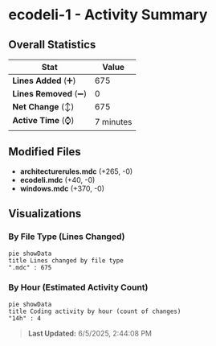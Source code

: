 # ecodeli-1 - Activity Summary 

## Overall Statistics

| Stat                   | Value                                                             |
| ---------------------- | ----------------------------------------------------------------- |
| **Lines Added** (➕)   | 675                                          |
| **Lines Removed** (➖) | 0                                        |
| **Net Change** (↕)    | 675                |
| **Active Time** (⌚)   | 7 minutes |


## Modified Files
- **architecturerules.mdc** (+265, -0)
- **ecodeli.mdc** (+40, -0)
- **windows.mdc** (+370, -0)

## Visualizations

### By File Type (Lines Changed)

```mermaid
pie showData
title Lines changed by file type
".mdc" : 675
```

### By Hour (Estimated Activity Count)

```mermaid
pie showData
title Coding activity by hour (count of changes)
"14h" : 4
```


> **Last Updated:** 6/5/2025, 2:44:08 PM